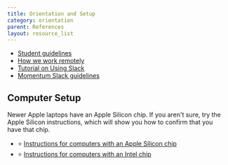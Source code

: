 ```yaml
---
title: Orientation and Setup
category: orientation
parent: References
layout: resource_list
---
```


- [Student guidelines](https://github.com/momentumlearn/student-resources/blob/main/articles/student-guidelines.md)
- [How we work remotely](https://github.com/momentumlearn/student-resources/blob/master/articles/working-remotely.md)
- [Tutorial on Using Slack](https://slack.com/references/using-slack/slack-tutorials)
- [Momentum Slack guidelines](https://docs.google.com/document/d/1updvgMnO2xAAfP46oW__d3-nhv4hPodW7WvxKWX87JA/edit)

## Computer Setup

Newer Apple laptops have an Apple Silicon chip. If you aren't sure, try the Apple Silicon instructions, which will show you how to confirm that you have that chip.

- ⭐ [Instructions for computers with an Apple Silicon chip](https://momentumlearn.notion.site/Computer-Set-up-Instructions-M1-ec1d2bca911a467a97655127390e8209)
- ⭐ [Instructions for computers with an Intel chip](https://momentumlearn.notion.site/Computer-Set-up-Instructions-Intel-2e0afcab98d14153b8d41160b0e93e11)
